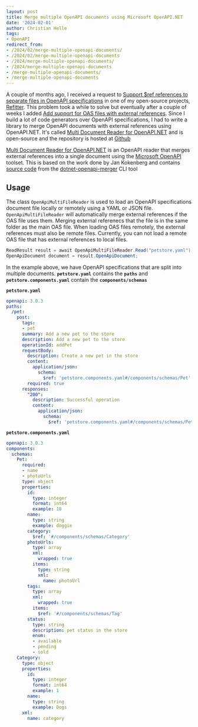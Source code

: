 ```yaml
---
layout: post
title: Merge multiple OpenAPI documents using Microsoft OpenAPI.NET
date: '2024-02-01'
author: Christian Helle
tags:
- OpenAPI
redirect_from:
- /2024/02/merge-multiple-openapi-documents/
- /2024/02/merge-multiple-openapi-documents
- /2024/merge-multiple-openapi-documents/
- /2024/merge-multiple-openapi-documents
- /merge-multiple-openapi-documents/
- /merge-multiple-openapi-documents
---
```


A couple of months ago, I received a request to [Support $ref references to separate files in OpenAPI specifications](https://github.com/christianhelle/refitter/issues/192) in one of my open-source projects, [Refitter](https://github.com/christianhelle/refitter). This problem took a while to solve but eventually after a couple of weeks I added [Add support for OAS files with external references](https://github.com/christianhelle/refitter/pull/260). Since I build a lot of code generators over OpenAPI specifications, I had to write a library to merge OpenAPI documents with external references using OpenAPI.NET. It's called [Multi Document Reader for OpenAPI.NET](https://github.com/christianhelle/oasreader) and is open-source and the repository is hosted at [Github](https://github.com/christianhelle/oasreader)

[Multi Document Reader for OpenAPI.NET](https://github.com/christianhelle/oasreader) is an OpenAPI reader that merges external references into a single document using the [Microsoft OpenAPI](https://www.nuget.org/packages/Microsoft.OpenApi.readers) toolset. This is based on the work done by Jan Kokenberg and contains [source code](https://dev.azure.com/janbaarssen/Open%20API%20Generator/_git/OpenApi.Merger) from the [dotnet-openapi-merger](https://www.nuget.org/packages/dotnet-openapi-merger) CLI tool

## Usage

The class `OpenApiMultiFileReader` is used to load an OpenAPI specifications document file locally or remotely using a YAML or JSON file. `OpenApiMultiFileReader` will automatically merge external references if the OAS file uses them. Merging external referenecs that the file is in the same folder as the main OAS file. When loading OAS files remotely, the external references must also be remote files. Currently, you can not load a remote OAS file that has external references to local files. 

```csharp
ReadResult result = await OpenApiMultiFileReader.Read("petstore.yaml");
OpenApiDocument document = result.OpenApiDocument;
```

In the example above, we have OpenAPI specifications that are split into multiple documents. **`petstore.yaml`** contains the **`paths`** and **`petstore.components.yaml`** contain the **`components/schemas`**

**`petstore.yaml`**

```yaml
openapi: 3.0.3
paths:
  /pet:
    post:
      tags:
      - pet
      summary: Add a new pet to the store
      description: Add a new pet to the store
      operationId: addPet
      requestBody:
        description: Create a new pet in the store
        content:
          application/json:
            schema:
              $ref: 'petstore.components.yaml#/components/schemas/Pet'          
        required: true
      responses:
        "200":
          description: Successful operation
          content:
            application/json:
              schema:
                $ref: 'petstore.components.yaml#/components/schemas/Pet'
```

**`petstore.components.yaml`**

```yaml
openapi: 3.0.3
components:
  schemas:
    Pet:
      required:
      - name
      - photoUrls
      type: object
      properties:
        id:
          type: integer
          format: int64
          example: 10
        name:
          type: string
          example: doggie
        category:
          $ref: '#/components/schemas/Category'
        photoUrls:
          type: array
          xml:
            wrapped: true
          items:
            type: string
            xml:
              name: photoUrl
        tags:
          type: array
          xml:
            wrapped: true
          items:
            $ref: '#/components/schemas/Tag'
        status:
          type: string
          description: pet status in the store
          enum:
          - available
          - pending
          - sold
    Category:
      type: object
      properties:
        id:
          type: integer
          format: int64
          example: 1
        name:
          type: string
          example: Dogs
      xml:
        name: category
```